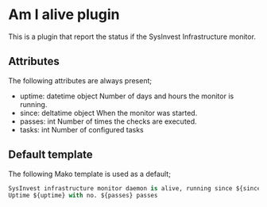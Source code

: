 # Am I alive plugin
This is a plugin that report the status if the SysInvest Infrastructure monitor.

## Attributes
The following attributes are always present;

* uptime: datetime object   Number of days and hours the monitor is running.       
* since: deltatime object   When the monitor was started.
* passes: int               Number of times the checks are executed.
* tasks: int                Number of configured tasks

## Default template
The following Mako template is used as a default;

```python
SysInvest infrastructure monitor daemon is alive, running since ${since}
Uptime ${uptime} with no. ${passes} passes
```
